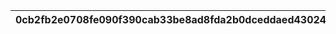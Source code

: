 |0cb2fb2e0708fe090f390cab33be8ad8fda2b0dceddaed4302444efe731f75e7|aa3ed2038da31b5c8f9550fa570bef55ea444fef572dfbfa49473a7d2bdf8ba4|851dde451d20b62e1f11ca37d33224c3cacd993e1998ac3be5d442d7c7ea0a38|aaa53bc42c35466bd18977b81120a5f82dbe1c3cce5c5d9ad255acae57af6192|a9f63240118ee566083fd38c968c7bfcd737bcd0a4c320a720812e6e7dafc2d3|da2cea7d121246273a4a7f7cfa6c4a5a53b2457337fb22f0a31e3459010dbebd|
| --- | --- | --- | --- | --- | --- |